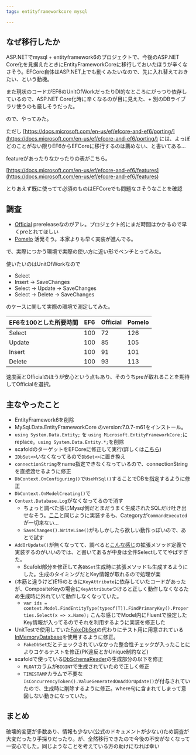 ```yaml
---
tags: entityframeworkcore mysql 

---
```



## なぜ移行したか
ASP.NETでmysql + entityframework6のプロジェクトで、今後のASP.NET Core化を見据えたときにEntityFrameworkCoreに移行しておいたほうが辛くなさそう。EFCore自体はASP.NET上でも動くみたいなので、先に入れ替えておきたい、という動機。

また現状のコードがEF6のUnitOfWorkだったりDI的なところにがっつり依存しているので、ASP.NET Core化時に辛くなるのが目に見えた、+ 別のDBライブラリ使うのも厳しそうだった。

ので、やってみた。


ただし
[https://docs.microsoft.com/en-us/ef/efcore-and-ef6/porting/](https://docs.microsoft.com/en-us/ef/efcore-and-ef6/porting/)
には、よっぽどのことがない限りEF6からEFCoreに移行するのは薦めない、と書いてある…

featureがあったりなかったりの表がこちら。

[https://docs.microsoft.com/en-us/ef/efcore-and-ef6/features](https://docs.microsoft.com/en-us/ef/efcore-and-ef6/features)

とりあえず既に使ってて必須のものはEFCoreでも問題なさそうなことを確認


## 調査
* [Official](https://www.nuget.org/packages/MySql.Data.EntityFrameworkCore)
prereleaseなのがアレ。プロジェクト的にまだ時間はかかるので早くpreとれてほしい
* [Pomelo](https://github.com/PomeloFoundation/Pomelo.EntityFrameworkCore.MySql)
活発そう。本家よりも早く実装が進んでる。


で、実際につかう環境で実際の使い方に近い形でベンチとってみた。

使いたいのはUnitOfWorkなので

* Select
* Insert -> SaveChanges
* Select -> Update -> SaveChanges
* Select -> Delete -> SaveChanges

のケースに関して実際の環境で測定してみた。

|EF6を100とした所要時間|EF6|Official|Pomelo|
|--|--|--|--|
|Select|100|72|126|
|Update|100|85|105|
|Insert|100|91|101|
|Delete|100|93|113|

速度面とOfficialのほうが安心という点もあり、そのうちpreが取れることを期待してOfficialを選択。

## 主なやったこと
* EntityFramework6を削除
* MySql.Data.EntityFrameworkCore のversion:7.0.7-m61をインストール。
* `using System.Data.Entity;` を `using Microsoft.EntityFrameworkCore;`にreplace。`using System.Data.Entity.*;`を削除
* scafoldのターゲットをEFCoreに修正して実行(詳しくは[こちら](https://taross-f.github.io/EntityFramework%E3%81%AEPOCO%E3%82%92Mysql%E3%81%AE%E3%83%86%E3%83%BC%E3%83%96%E3%83%AB%E3%81%8B%E3%82%89%E7%94%9F%E6%88%90%E3%81%99%E3%82%8B/))
* `IDbSet<>`いなくなってるので`DbSet<>`に置き換え
* `connectionString`をname指定できなくなっているので、connectionStringを直接渡せるように修正
* `DbContext.OnConfiguring()`で`UseMYSql()`することでDBを指定するように修正
* `DbContext.OnModelCreating()`で
* `Context.Database.Log`がなくなってるので消す
    * ちょっと調べた感じMysql側だとまだうまく生成されたSQLだけ吐き出せなそう。[ここ](https://docs.microsoft.com/en-us/ef/core/miscellaneous/logging#other-applications)と同じように実装するも、Categoryが`CommandExecuted`が一切来ない…
    * `SaveChanges().WriteLine()`がもしかしたら欲しい動作っぽいので、あとで試す
* `AddOrUpdate()`が無くなってて、調べると[こんな感じ](https://stackoverflow.com/questions/36208580/what-happened-to-addorupdate-in-ef-7)の拡張メソッド定義で実装するのがいいのでは、と書いてあるが中身は全件Selectしててやばすぎた。
    * Scafold部分を修正して各`DbSet`生成時に拡張メソッドも生成するようにした。生成のタイミングだとKey情報が取れるので処理が楽
* (本筋と違うけど)Ef6のときに`KeyAttribute`に依存していたコードがあったが、CompositeKeyの場合に`KeyAttribute`つけると正しく動作しなくなるため生成時に外れていて動作しなくなっていた。
    * `var ids = context.Model.FindEntityType(typeof(T)).FindPrimaryKey().Properties.Select(x => x.Name);` こんな感じでModel内にFluentで設定したKey情報が入ってるのでそれを利用するように実装を修正した
* UnitTestで使用していた[FakeDbSet](https://www.nuget.org/packages/FakeDbSet/)の代わりにテスト用に用意されている[InMemoryDatabase](https://stormpath.com/blog/tutorial-entity-framework-core-in-memory-database-asp-net-core)を使用するように修正。
    * `FakeDbSet`だとチェックされていなかった整合性チェックが入ったことによりコケるテストを修正(PK違反とかUnique制約など)
* scafoldで使っている[DbSchemaReader](https://github.com/martinjw/dbschemareader)の生成部分の以下を修正
    * `FLOAT`カラムが`BIGINT`で生成されていたので正しく修正
    * `TIMESTAMP`カラムで不要な`IsConcurrencyToken().ValueGeneratedOnAddOrUpdate()`が付与されていたので、生成時に削除するように修正。where句に含まれてしまって意図しない動きになっていた。

## まとめ
破壊的変更が多数あり、情報も少ない(公式のドキュメントが少ない)ため調査が大変だったり手探りだったり。が、全然移行できたので今後の不安がなくなって一安心でした。同じようなことを考えている方の助けになれば幸い